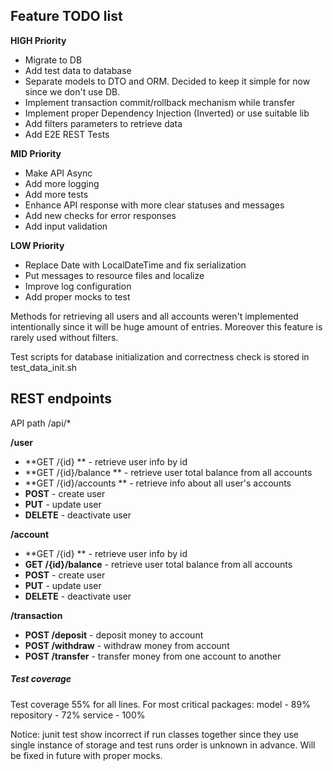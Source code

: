 ## Feature TODO list

**HIGH Priority**
- Migrate to DB
- Add test data to database
- Separate models to DTO and ORM. Decided to keep it simple for now since we don't use DB.
- Implement transaction commit/rollback mechanism while transfer
- Implement proper Dependency Injection (Inverted) or use suitable lib
- Add filters parameters to retrieve data
- Add E2E REST Tests

**MID Priority**
- Make API Async
- Add more logging
- Add more tests
- Enhance API response with more clear statuses and messages
- Add new checks for error responses
- Add input validation


**LOW Priority**
- Replace Date with LocalDateTime and fix serialization
- Put messages to resource files and localize
- Improve log configuration
- Add proper mocks to test


Methods for retrieving all users and all accounts weren't implemented intentionally since it will be huge amount of entries.
Moreover this feature is rarely used without filters.

Test scripts for database initialization and correctness check is stored in test_data_init.sh

## REST endpoints
API path /api/*

**/user**
-    **GET /{id} ** - retrieve user info by id
-    **GET /{id}/balance ** - retrieve user total balance from all accounts
-    **GET /{id}/accounts ** - retrieve info about all user's accounts
-    **POST** - create user
-    **PUT** - update user
-    **DELETE** - deactivate user

**/account**
-    **GET /{id} ** - retrieve user info by id
-    **GET /{id}/balance** - retrieve user total balance from all accounts
-    **POST** - create user
-    **PUT** - update user
-    **DELETE** - deactivate user

**/transaction**
-    **POST /deposit** - deposit money to account
-    **POST /withdraw** - withdraw money from account
-    **POST /transfer** - transfer money from one account to another

##### Test coverage 

Test coverage 55% for all lines.
For most critical packages:
 model - 89%
 repository - 72%
 service - 100%

Notice: junit test show incorrect if run classes together since they use single instance of storage
and test runs order is unknown in advance. Will be fixed in future with proper mocks.
